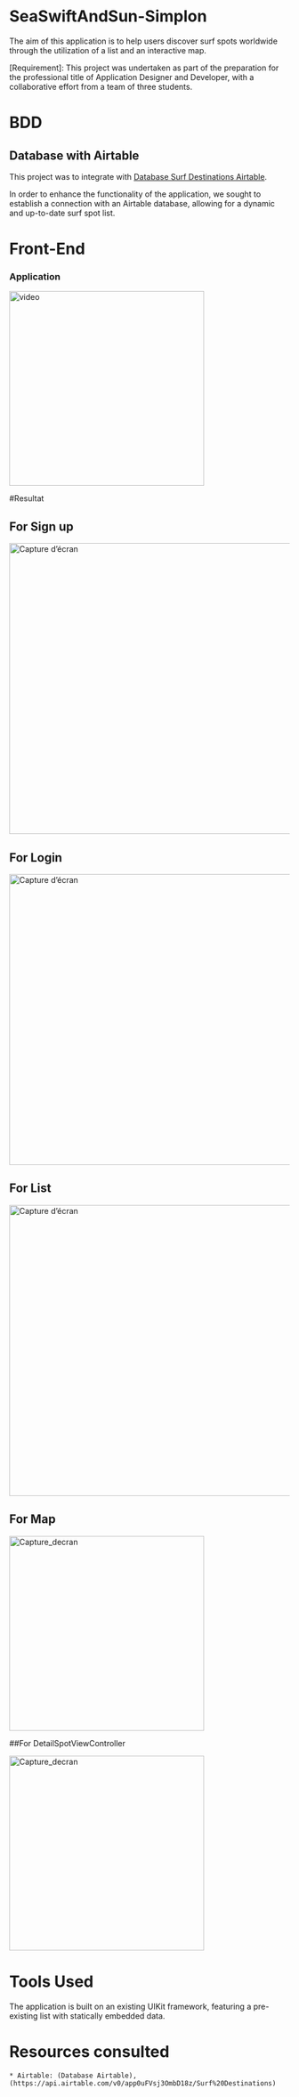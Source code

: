 # SeaSwiftAndSun-Simplon

The aim of this application is to help users discover surf spots worldwide through the utilization of a list and an interactive map. 

[Requirement]: This project was undertaken as part of the preparation for the professional title of Application Designer and Developer, with a collaborative effort from a team of three students.

# BDD
## Database with Airtable

This project was to integrate with [Database Surf Destinations  Airtable](https://api.airtable.com/v0/app0uFVsj3OmbD18z/Surf%20Destinations).

In order to enhance the functionality of the application, we sought to establish a connection with an Airtable database, allowing for a dynamic and up-to-date surf spot list.

# Front-End
<p>
 <h3>Application</h3>
 <img src="" width="350" title="video">
</p>

#Resultat
## For Sign up
<div>
 <img width="523" alt="Capture d’écran" src="">
</div>

## For Login
 <div>
 <img width="523" alt="Capture d’écran" src="">

</div>

## For List
 <div>
 <img width="523" alt="Capture d’écran" src="">
</div>

## For Map
<div>
  <img src="" width="350" title="Capture_decran">
 </div>
 
 ##For DetailSpotViewController
<div>
  <img src="" width="350" title="Capture_decran">
 </div>


# Tools Used
  The application is built on an existing UIKit framework, featuring a pre-existing list with statically embedded data.
  
# Resources consulted
    * Airtable: (Database Airtable), (https://api.airtable.com/v0/app0uFVsj3OmbD18z/Surf%20Destinations)

